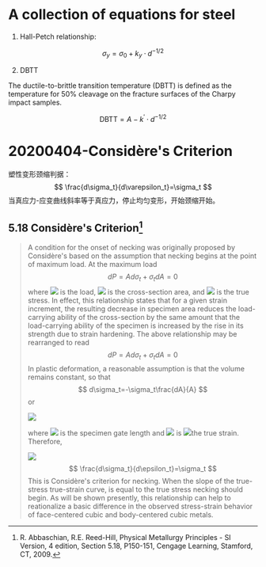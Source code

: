 # A collection of equations for steel

1. Hall-Petch relationship:

$$
\sigma_{y}=\sigma_{0}+k_{y} \cdot d^{-1 / 2}
$$

2. DBTT
  

The ductile-to-brittle transition temperature (DBTT) is defined as the temperature for 50% cleavage on the fracture surfaces of the Charpy impact samples.

$$
\mathrm{DBTT}=A-k^{\prime} \cdot d^{-1 / 2}
$$

# 20200404-Considère&#39;s Criterion


塑性变形颈缩判据：
$$
\frac{d\sigma_t}{d\varepsilon_t}=\sigma_t
$$
当真应力-应变曲线斜率等于真应力，停止均匀变形，开始颈缩开始。

## 5.18 Considère's Criterion[^2]



> A condition for the onset of necking was originally proposed by Considère's based on the assumption that necking begins at the point of maximum load. At the maximum load
> $$
> dP=Ad\sigma_t+\sigma_t dA =0
> $$
> where ![](https://cdn.nlark.com/yuque/__latex/44c29edb103a2872f519ad0c9a0fdaaa.svg#card=math&code=P&height=16&width=12) is the load, ![](https://cdn.nlark.com/yuque/__latex/7fc56270e7a70fa81a5935b72eacbe29.svg#card=math&code=A&height=16&width=12) is the cross-section area, and ![](https://cdn.nlark.com/yuque/__latex/7c776afdc7c49e110f1bf39b2edee0b1.svg#card=math&code=%5Csigma_t&height=14&width=15) is the true stress. In effect, this relationship states that for a given strain increment, the resulting decrease in specimen area reduces the load-carrying ability of the cross-section by the same amount that the load-carrying ability of the specimen is increased by the rise in its strength due to strain hardening. The above relationship may be rearranged to read
> $$
> dP=Ad\sigma_t+\sigma_t dA =0
> $$
> In plastic deformation, a reasonable assumption is that the volume remains constant, so that
> $$
> d\sigma_t=-\sigma_t\frac{dA}{A}
> $$
> or
>
> ![](https://cdn.nlark.com/yuque/__latex/a46d0110aae493febac8461780b43eb9.svg#card=math&code=%5Cfrac%7BdA%7D%7BA%7D%3D-%5Cfrac%7Bdl%7D%7Bl%7D&height=40&width=82)
>
> where ![](https://cdn.nlark.com/yuque/__latex/2db95e8e1a9267b7a1188556b2013b33.svg#card=math&code=l&height=16&width=4) is the specimen gate length and ![](https://cdn.nlark.com/yuque/__latex/4f46f9e3a9edeccffb466047332a8655.svg#card=math&code=dl%2Fl&height=20&width=27) is ![](https://cdn.nlark.com/yuque/__latex/8e848dbe0cee1b563f128f0c77ab08bf.svg#card=math&code=%5Cepsilon_%7Bt%27%7D&height=14&width=16)the true strain. Therefore,
>
> ![](https://cdn.nlark.com/yuque/__latex/83cb2a42dfa63b9a81ce9fdc9e6636fc.svg#card=math&code=%5Cfrac%7Bd%5Csigma_t%7D%7Bd%5Cepsilon_t%7D%3D%5Csigma_t&height=42&width=68)
> $$
> \frac{d\sigma_t}{d\epsilon_t}=\sigma_t
> $$
> This is Considère's criterion for necking. When the slope of the true-stress true-strain curve,  is equal to the true stress  necking should begin. As will be shown presently, this relationship can help to reationalize a basic difference in the observed stress-strain behavior of face-centered cubic and body-centered cubic metals.

[^2]: R. Abbaschian, R.E. Reed-Hill, Physical Metallurgy Principles - SI Version, 4 edition, Section 5.18, P150-151, Cengage Learning, Stamford, CT, 2009.